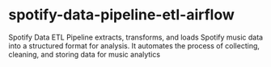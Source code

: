 # spotify-data-pipeline-etl-airflow
Spotify Data ETL Pipeline extracts, transforms, and loads Spotify music data into a structured format for analysis. It automates the process of collecting, cleaning, and storing data for music analytics
